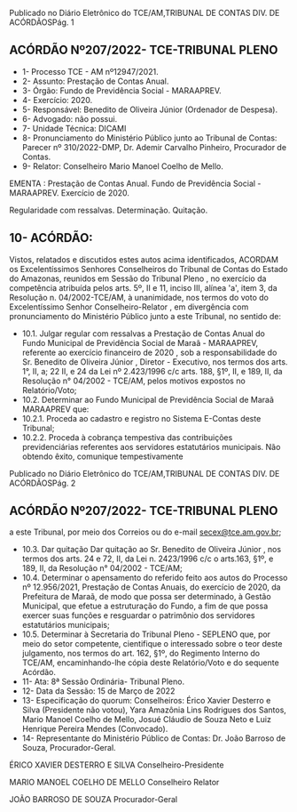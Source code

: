 Publicado  no  Diário  Eletrônico do TCE/AM,TRIBUNAL DE CONTAS DIV. DE ACÓRDÃOSPág. 1

## ACÓRDÃO Nº207/2022- TCE-TRIBUNAL PLENO

- 1- Processo TCE - AM nº12947/2021.
- 2- Assunto: Prestação de Contas Anual.
- 3- Órgão: Fundo de Previdência Social - MARAAPREV.
- 4- Exercício: 2020.
- 5- Responsável: Benedito de Oliveira Júnior (Ordenador de Despesa).
- 6- Advogado: não possui.
- 7- Unidade Técnica: DICAMI
- 8- Pronunciamento  do  Ministério  Público  junto  ao  Tribunal  de  Contas: Parecer  nº 310/2022-DMP, Dr. Ademir Carvalho Pinheiro, Procurador de Contas.
- 9- Relator: Conselheiro Mario Manoel Coelho de Mello.

EMENTA :  Prestação  de  Contas  Anual.  Fundo  de Previdência  Social  -  MARAAPREV.  Exercício  de 2020.

Regularidade com ressalvas. Determinação. Quitação.

## 10-  ACÓRDÃO:

Vistos, relatados e discutidos estes autos acima identificados, ACORDAM os Excelentíssimos Senhores Conselheiros do Tribunal de Contas do Estado do Amazonas, reunidos em Sessão do Tribunal Pleno , no exercício da competência atribuída pelos arts. 5º, II e 11, inciso III, alínea 'a', item 3, da Resolução n. 04/2002-TCE/AM, à unanimidade, nos termos do voto do Excelentíssimo Senhor Conselheiro-Relator , em divergência com pronunciamento do Ministério Público junto a este Tribunal, no sentido de:

- 10.1. Julgar regular com ressalvas a  Prestação  de  Contas  Anual  do  Fundo Municipal de Previdência Social de Maraã - MARAAPREV, referente ao exercício financeiro de 2020 , sob a responsabilidade do Sr. Benedito de Oliveira Júnior , Diretor - Executivo, nos termos dos arts. 1°, II, a; 22 II, e 24 da Lei nº 2.423/1996 c/c arts. 188, §1º, II, e 189, II, da Resolução n° 04/2002 - TCE/AM, pelos motivos expostos no Relatório/Voto;
- 10.2. Determinar ao  Fundo  Municipal  de  Previdência  Social  de  Maraã  MARAAPREV que:
- 10.2.1. Proceda ao cadastro e registro no Sistema E-Contas deste Tribunal;
- 10.2.2. Proceda à cobrança tempestiva das contribuições previdenciárias referentes aos servidores estatutários municipais. Não obtendo êxito, comunique tempestivamente

Publicado  no  Diário  Eletrônico do TCE/AM,TRIBUNAL DE CONTAS DIV. DE ACÓRDÃOSPág. 2

## ACÓRDÃO Nº207/2022- TCE-TRIBUNAL PLENO

a este Tribunal, por meio  dos  Correios ou do e-mail secex@tce.am.gov.br;

- 10.3. Dar quitação Dar  quitação  ao Sr.  Benedito  de  Oliveira  Júnior ,  nos termos dos arts. 24 e 72, II, da Lei n. 2423/1996 c/c o arts.163, §1º, e 189, II, da Resolução n° 04/2002 - TCE/AM;
- 10.4. Determinar o apensamento do referido feito aos autos do Processo nº 12.956/2021,  Prestação  de  Contas  Anuais,  do  exercício  de  2020,  da Prefeitura  de  Maraã,  de  modo  que  possa  ser  determinado,  à  Gestão Municipal,  que  efetue  a  estruturação  do  Fundo,  a  fim  de  que  possa exercer suas funções e resguardar o patrimônio dos servidores estatutários municipais;
- 10.5. Determinar à Secretaria do Tribunal Pleno - SEPLENO que, por meio do  setor  competente,  cientifique  o  interessado  sobre  o  teor  deste julgamento,  nos  termos  do  art.  162,  §1º,  do  Regimento  Interno  do TCE/AM, encaminhando-lhe cópia deste Relatório/Voto e do sequente Acórdão.
- 11-  Ata: 8ª Sessão Ordinária- Tribunal Pleno.
- 12-  Data da Sessão: 15 de Março de 2022
- 13-  Especificação do quorum: Conselheiros: Érico Xavier Desterro e Silva (Presidente não votou), Yara Amazônia Lins Rodrigues dos Santos, Mario Manoel Coelho de Mello, Josué Cláudio de Souza Neto e Luiz Henrique Pereira Mendes (Convocado).
- 14-  Representante  do  Ministério  Público  de  Contas: Dr.  João  Barroso  de  Souza, Procurador-Geral.

ÉRICO XAVIER DESTERRO E SILVA Conselheiro-Presidente

MARIO MANOEL COELHO DE MELLO Conselheiro Relator

JOÃO BARROSO DE SOUZA Procurador-Geral